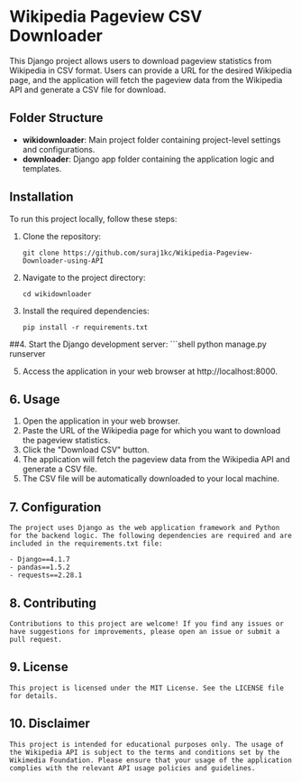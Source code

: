 # Wikipedia Pageview CSV Downloader

This Django project allows users to download pageview statistics from Wikipedia in CSV format. Users can provide a URL for the desired Wikipedia page, and the application will fetch the pageview data from the Wikipedia API and generate a CSV file for download.

## Folder Structure

- **wikidownloader**: Main project folder containing project-level settings and configurations.
- **downloader**: Django app folder containing the application logic and templates.

## Installation

To run this project locally, follow these steps:

1. Clone the repository:

   ```shell
   git clone https://github.com/suraj1kc/Wikipedia-Pageview-Downloader-using-API

2. Navigate to the project directory:

   ```shell
   cd wikidownloader

3. Install the required dependencies:
    ```shell
    pip install -r requirements.txt

##4. Start the Django development server:
    ```shell
    python manage.py runserver

5. Access the application in your web browser at http://localhost:8000.

## 6. Usage

  1. Open the application in your web browser.
  2. Paste the URL of the Wikipedia page for which you want to download the pageview statistics.
  3. Click the "Download CSV" button.
  4. The application will fetch the pageview data from the Wikipedia API and generate a CSV file.
  5. The CSV file will be automatically downloaded to your local machine.

## 7. Configuration
    The project uses Django as the web application framework and Python for the backend logic. The following dependencies are required and are included in the requirements.txt file:

    - Django==4.1.7
    - pandas==1.5.2
    - requests==2.28.1

## 8. Contributing
    Contributions to this project are welcome! If you find any issues or have suggestions for improvements, please open an issue or submit a pull request.

## 9. License
    This project is licensed under the MIT License. See the LICENSE file for details.

## 10. Disclaimer
    This project is intended for educational purposes only. The usage of the Wikipedia API is subject to the terms and conditions set by the Wikimedia Foundation. Please ensure that your usage of the application complies with the relevant API usage policies and guidelines.

